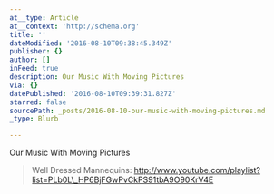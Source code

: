 ```yaml
---
at__type: Article
at__context: 'http://schema.org'
title: ''
dateModified: '2016-08-10T09:38:45.349Z'
publisher: {}
author: []
inFeed: true
description: Our Music With Moving Pictures
via: {}
datePublished: '2016-08-10T09:39:31.827Z'
starred: false
sourcePath: _posts/2016-08-10-our-music-with-moving-pictures.md
_type: Blurb

---
```

Our Music With Moving Pictures

> Well Dressed Mannequins: http://www.youtube.com/playlist?list=PLb0L\_HP6BjFGwPvCkPS91tbA9O90KrV4E